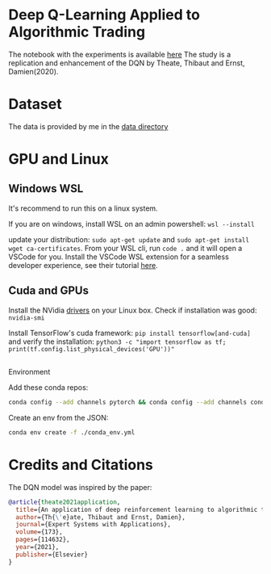 # Deep Q-Learning Applied to Algorithmic Trading

The notebook with the experiments is available [here](./drl_trading.ipynb)
The study is a replication and enhancement of the DQN by Theate, Thibaut and Ernst, Damien(2020).

# Dataset

The data is provided by me in the [data directory](./data)

# GPU and Linux

## Windows WSL

It's recommend to run this on a linux system.

If you are on windows, install WSL on an admin powershell: `wsl --install`

update your distribution: `sudo apt-get update` and `sudo apt-get install wget ca-certificates`. From your WSL cli, run `code .` and it will open a VSCode for you. Install the VSCode WSL extension for a seamless developer experience, see their tutorial [here](https://code.visualstudio.com/docs/remote/wsl-tutorial).

## Cuda and GPUs

Install the NVidia [drivers](https://www.nvidia.com/Download/index.aspx) on your Linux box.
Check if installation was good: `nvidia-smi`

Install TensorFlow's cuda framework: `pip install tensorflow[and-cuda]` and verify the installation: `python3 -c "import tensorflow as tf; print(tf.config.list_physical_devices('GPU'))"`


##

Environment

Add these conda repos:
```bash
conda config --add channels pytorch && conda config --add channels conda-forge && conda config --add channels scikit-learn
```

Create an env from the JSON:
```bash
conda env create -f ./conda_env.yml
```

# Credits and Citations

The DQN model was inspired by the paper:

```BibTeX
@article{theate2021application,
  title={An application of deep reinforcement learning to algorithmic trading},
  author={Th{\'e}ate, Thibaut and Ernst, Damien},
  journal={Expert Systems with Applications},
  volume={173},
  pages={114632},
  year={2021},
  publisher={Elsevier}
}
```